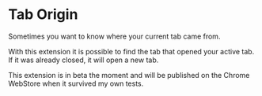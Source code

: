 # Tab Origin

Sometimes you want to know where your current tab came from.

With this extension it is possible to find the tab that opened your active tab. If it was already closed, it will open a new tab.

This extension is in beta the moment and will be published on the Chrome WebStore when it survived my own tests.
